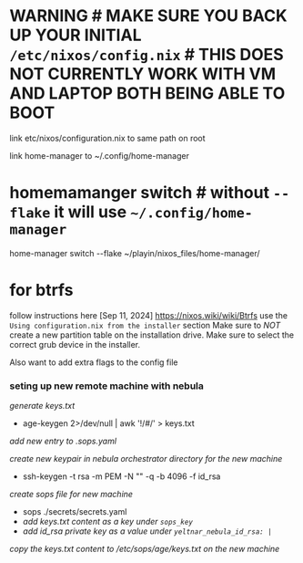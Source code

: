 # WARNING # MAKE SURE YOU BACK UP YOUR INITIAL `/etc/nixos/config.nix` # THIS DOES NOT CURRENTLY WORK WITH VM AND LAPTOP BOTH BEING ABLE TO BOOT  
link etc/nixos/configuration.nix to same path on root

link home-manager to ~/.config/home-manager

# homemamanger switch # without `--flake` it will use `~/.config/home-manager`
home-manager switch --flake ~/playin/nixos_files/home-manager/ 


# for btrfs 
follow instructions here [Sep 11, 2024] https://nixos.wiki/wiki/Btrfs
use the `Using configuration.nix from the installer` section
Make sure to *NOT* create a new partition table on the installation drive. 
Make sure to select the correct grub device in the installer.

Also want to add extra flags to the config file

### seting up new remote machine with nebula
_generate keys.txt_
- age-keygen 2>/dev/null | awk '!/#/' > keys.txt

_add new entry to .sops.yaml_

_create new keypair in nebula orchestrator directory for the new machine_
- ssh-keygen -t rsa -m PEM -N "" -q -b 4096 -f id_rsa

_create sops file for new machine_
- sops ./secrets/secrets.yaml
- _add keys.txt content as a key under `sops_key`_
- _add id_rsa private key as a value under `yeltnar_nebula_id_rsa: |`_

_copy the keys.txt content to /etc/sops/age/keys.txt on the new machine_
